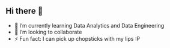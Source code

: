 ## Hi there 👋

- 🌱 I’m currently learning Data Analytics and Data Engineering
- 👯 I’m looking to collaborate 
- ⚡ Fun fact:  I can pick up chopsticks with my lips :P
